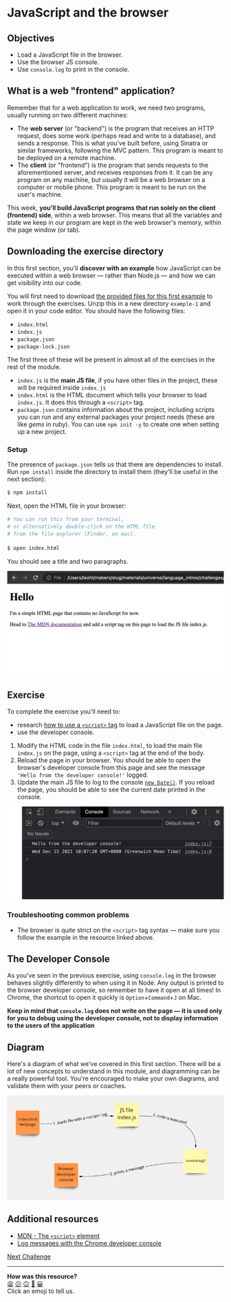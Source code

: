 # JavaScript and the browser

## Objectives

 * Load a JavaScript file in the browser.
 * Use the browser JS console.
 * Use `console.log` to print in the console.

<!-- OMITTED -->

## What is a web "frontend" application?

Remember that for a web application to work, we need two programs, usually running on two different machines:
  * The **web server** (or "backend") is the program that receives an HTTP request, does some work (perhaps read and write to a database), and sends a response. This is what you've built before, using Sinatra or similar frameworks, following the MVC pattern. This program is meant to be deployed on a remote machine.
  * The **client** (or "frontend") is the program that sends requests to the aforementioned server, and receives responses from it. It can be any program on any machine, but usually it will be a web browser on a computer or mobile phone. This program is meant to be run on the user's machine.

This week, **you'll build JavaScript programs that run solely on the client (frontend) side**, within a web browser. This means that all the variables and state we keep in our program are kept in the web browser's memory, within the page window (or tab).

## Downloading the exercise directory

In this first section, you'll **discover with an example** how JavaScript can be
executed within a web browser — rather than Node.js — and how we can get
visibility into our code. 

You will first need to download [the provided files for this first
example](../resources/example-1.zip) to work through the exercises. Unzip this
in a new directory `example-1` and open it in your code editor. You should have the
following files:
 * `index.html`
 * `index.js`
 * `package.json`
 * `package-lock.json`

The first three of these will be present in almost all of the exercises in the 
rest of the module.
* `index.js` is the **main JS file**, if you have other files in the project, 
these will be required inside `index.js`
* `index.html` is the HTML document which tells your browser to load `index.js`.
It does this through a `<script>` tag.
* `package.json` contains information about the project, including scripts you
can run and any external packages your project needs (these are like _gems_ in
ruby). You can use `npm init -y` to create one when setting up a new project.


### Setup

The presence of `package.json` tells us that there are dependencies to install.
Run `npm install` inside the directory to install them (they'll be useful in the
next section):

```bash
$ npm install
```

Next, open the HTML file in your browser:

```bash
# You can run this from your terminal,
# or alternatively double-click on the HTML file 
# from the file explorer (Finder, on mac).

$ open index.html
```

You should see a title and two
paragraphs.

![A simple webpage](./resources/webpage-1.png)

## Exercise

To complete the exercise you'll need to:
 * research [how to use a `<script>`
   tag](https://developer.mozilla.org/en-US/docs/Web/HTML/Element/script#basic_usage)
   to load a JavaScript file on the page.
 * use the developer console.

1. Modify the HTML code in the file `index.html`, to load the main file `index.js` on the page, using a `<script>` tag at the end of the body.
2. Reload the page in your browser. You should be able to open the
   browser's developer console from this page and see the message `'Hello from
   the developer console!'` logged.
3. Update the main JS file to log to the console [`new Date()`](https://developer.mozilla.org/en-US/docs/Web/JavaScript/Reference/Global_Objects/Date/Date).
   If you reload the page, you should be able to see the current date printed in
   the console.

![Logging in the console](./resources/webpage-2.png)

### Troubleshooting common problems

 * The browser is quite strict on the `<script>` tag syntax — make sure you
   follow the example in the resource linked above.

## The Developer Console

As you've seen in the previous exercise, using `console.log` in the browser behaves
slightly differently to when using it in Node. Any output is printed to the browser
developer console, so remember to have it open at all times! In Chrome, the
shortcut to open it quickly is `Option`+`Command`+`J` on Mac.

**Keep in mind that `console.log` does not write on the page — it is used only
for you to debug using the developer console, not to display information to the
users of the application**

## Diagram

Here's a diagram of what we've covered in this first section. There will be a
lot of new concepts to understand in this module, and diagramming can be a
really powerful tool. You're encouraged to make your own diagrams, and validate
them with your peers or coaches.

![Diagram](./resources/console-log-diagram.png)

## Additional resources

 * [MDN - The `<script>`
   element](https://developer.mozilla.org/en-US/docs/Web/HTML/Element/script#basic_usage)
 * [Log messages with the Chrome developer
   console](https://developer.chrome.com/docs/devtools/console/log/)

[Next Challenge](02_build_tool.md)

<!-- BEGIN GENERATED SECTION DO NOT EDIT -->

---

**How was this resource?**  
[😫](https://airtable.com/shrUJ3t7KLMqVRFKR?prefill_Repository=makersacademy/javascript-web-applications&prefill_File=contents/01_javascript_browser.md&prefill_Sentiment=😫) [😕](https://airtable.com/shrUJ3t7KLMqVRFKR?prefill_Repository=makersacademy/javascript-web-applications&prefill_File=contents/01_javascript_browser.md&prefill_Sentiment=😕) [😐](https://airtable.com/shrUJ3t7KLMqVRFKR?prefill_Repository=makersacademy/javascript-web-applications&prefill_File=contents/01_javascript_browser.md&prefill_Sentiment=😐) [🙂](https://airtable.com/shrUJ3t7KLMqVRFKR?prefill_Repository=makersacademy/javascript-web-applications&prefill_File=contents/01_javascript_browser.md&prefill_Sentiment=🙂) [😀](https://airtable.com/shrUJ3t7KLMqVRFKR?prefill_Repository=makersacademy/javascript-web-applications&prefill_File=contents/01_javascript_browser.md&prefill_Sentiment=😀)  
Click an emoji to tell us.

<!-- END GENERATED SECTION DO NOT EDIT -->
